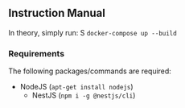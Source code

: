 ## Instruction Manual

In theory, simply run:
S
`docker-compose up --build`

### Requirements

The following packages/commands are required:

- NodeJS (`apt-get install nodejs`)
  - NestJS (`npm i -g @nestjs/cli`)
